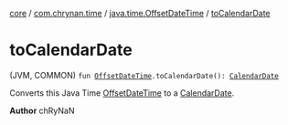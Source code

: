 [core](../../index.md) / [com.chrynan.time](../index.md) / [java.time.OffsetDateTime](index.md) / [toCalendarDate](./to-calendar-date.md)

# toCalendarDate

(JVM, COMMON) `fun `[`OffsetDateTime`](https://docs.oracle.com/javase/8/docs/api/java/time/OffsetDateTime.html)`.toCalendarDate(): `[`CalendarDate`](../-calendar-date/index.md)

Converts this Java Time [OffsetDateTime](https://docs.oracle.com/javase/8/docs/api/java/time/OffsetDateTime.html) to a [CalendarDate](../-calendar-date/index.md).

**Author**
chRyNaN

